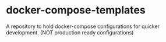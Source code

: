 # docker-compose-templates
A repository to hold docker-compose configurations for quicker development. (NOT production ready configurations)
